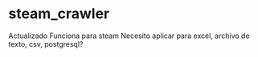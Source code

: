 # steam_crawler

Actualizado
Funciona para steam
Necesito aplicar para excel, archivo de texto, csv, postgresql?
